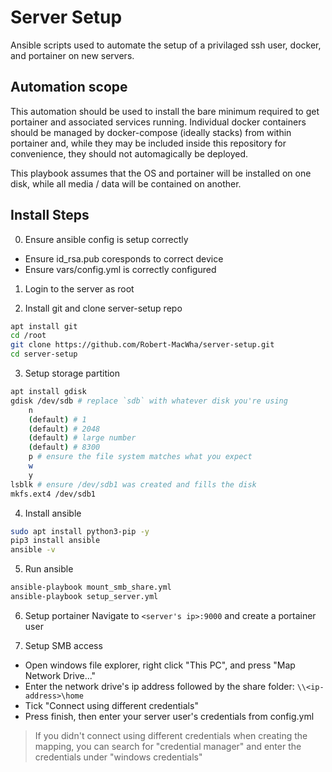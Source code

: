 # Server Setup
Ansible scripts used to automate the setup of a privilaged ssh user, docker, and portainer on new servers.

## Automation scope
This automation should be used to install the bare minimum required to get portainer and associated services running.  Individual docker containers should be managed by docker-compose (ideally stacks) from within portainer and, while they may be included inside this repository for convenience, they should not automagically be deployed.

This playbook assumes that the OS and portainer will be installed on one disk, while all media / data will be contained on another.

## Install Steps
0. Ensure ansible config is setup correctly
 - Ensure id_rsa.pub coresponds to correct device
 - Ensure vars/config.yml is correctly configured

1. Login to the server as root

2. Install git and clone server-setup repo
```bash
apt install git
cd /root
git clone https://github.com/Robert-MacWha/server-setup.git
cd server-setup
```

3. Setup storage partition <!-- This step could be automated, but it feels dangerous. Still - might be more dangerous to have someone attempting to setup partitions without knowing what they're doing. -->
```bash
apt install gdisk
gdisk /dev/sdb # replace `sdb` with whatever disk you're using
    n
    (default) # 1
    (default) # 2048
    (default) # large number
    (default) # 8300
    p # ensure the file system matches what you expect
    w
    y
lsblk # ensure /dev/sdb1 was created and fills the disk
mkfs.ext4 /dev/sdb1
```

4. Install ansible
```bash
sudo apt install python3-pip -y
pip3 install ansible
ansible -v
```

5. Run ansible
```bash
ansible-playbook mount_smb_share.yml
ansible-playbook setup_server.yml
```

6. Setup portainer
Navigate to `<server's ip>:9000` and create a portainer user

7. Setup SMB access
 - Open windows file explorer, right click "This PC", and press "Map Network Drive..."
 - Enter the network drive's ip address followed by the share folder: `\\<ip-address>\home`
 - Tick "Connect using different credentials"
 - Press finish, then enter your server user's credentials from config.yml

> If you didn't connect using different credentials when creating the mapping, you can search for "credential manager" and enter the credentials under "windows credentials"